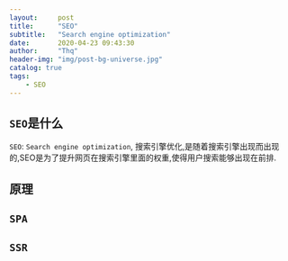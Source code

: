 ```yaml
---
layout:     post
title:      "SEO"
subtitle:   "Search engine optimization"
date:       2020-04-23 09:43:30
author:     "Thq" 
header-img: "img/post-bg-universe.jpg"
catalog: true
tags:
    - SEO
---
```


## `SEO`是什么

`SEO`: `Search engine optimization`, 搜索引擎优化,是随着搜索引擎出现而出现的,SEO是为了提升网页在搜索引擎里面的权重,使得用户搜索能够出现在前排.

## 原理

## `SPA`

## `SSR`